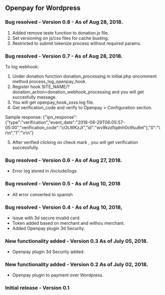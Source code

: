 Openpay for Wordpress
---------------------
### Bug resolved - Version 0.8 - As of Aug 28, 2018.
1. Added remove teste function to donation.js file.
2. Set versioning on js/css files for cache busting. 
3. Restricted to submit tokenize process without required params.


### Bug resolved - Version 0.7 - As of Aug 28, 2018.
To log webhook:
1. Under donation function donation_processing in initial.php uncomment method process_log_openpay_hook
2. Register hook  SITE_NAME/?donation_action=donation_webhook_processing and you will get succesfully message.
3. You will get openpay_hook_xxxs.log file.
4. Get verification_code and verify to Openpay > Configuration section. 

Sample response:
{"ipn_response":{"type":"verification","event_date":"2018-08-29T06:05:57-05:00","verification_code":"cOLWKzJt","id":"wv9kzd1qdnh0ctfsu8el"},"0":"\r\n","1":"\r\n"}

5. After verified clicking on check mark , you will get verification successfully.



### Bug resolved - Version 0.6 - As of Aug 27, 2018.
- Error log stored in /include/logs

### Bug resolved - Version 0.5 - As of Aug 10, 2018
- All error converted to spanish


### Bug resolved - Version 0.4 - As of Aug 10, 2018,
- Issue with 3d secure invalid card. 
- Token added based on merchant and  withou merchant. 
- Added Openpay plugin 3d Security.

### New functionality added - Version 0.3 As of July 05, 2018.
- Openpay plugin 3d Security added.

### New functionality added  - Version 0.2 As of July 02, 2018.
- Openpay plugin to payment over Wordpress.

### Initial release  - Version 0.1